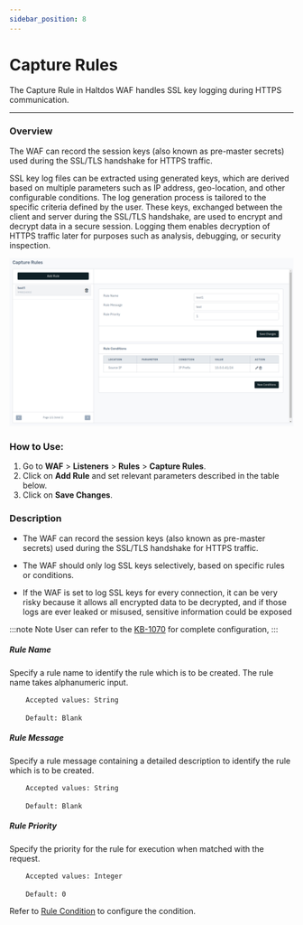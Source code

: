 ```yaml
---
sidebar_position: 8
---
```


# Capture Rules
The Capture Rule in Haltdos WAF handles SSL key logging during HTTPS communication.
  

---

### Overview 
The WAF can record the session keys (also known as pre-master secrets) used during the SSL/TLS handshake for HTTPS traffic.

SSL key log files can be extracted using generated keys, which are derived based on multiple parameters such as IP address, geo-location, and other configurable conditions. The log generation process is tailored to the specific criteria defined by the user. These keys, exchanged between the client and server during the SSL/TLS handshake, are used to encrypt and decrypt data in a secure session. Logging them enables decryption of HTTPS traffic later for purposes such as analysis, debugging, or security inspection.

![capture rules](/img/waf/v8/docs/captureruleconf.png)

### How to Use:
1. Go to **WAF** > **Listeners** > **Rules** > **Capture Rules**.
2. Click on **Add Rule** and set relevant parameters described in the table below.
3. Click on **Save Changes**.

### Description

- The WAF can record the session keys (also known as pre-master secrets) used during the SSL/TLS handshake for HTTPS traffic.

- The WAF should only log SSL keys selectively, based on specific rules or conditions.

- If the WAF is set to log SSL keys for every connection, it can be very risky because it allows all encrypted data to be decrypted, and if those logs are ever leaked or misused, sensitive information could be exposed 

:::note Note
User can refer to the [KB-1070](/kb/waf/kb-1070) for complete configuration,
:::

##### **Rule Name**

Specify a rule name to identify the rule which is to be created. The rule name takes alphanumeric input.

```
    Accepted values: String

    Default: Blank  
```


##### **Rule Message**

Specify a rule message containing a detailed description to identify the rule which is to be created.

```
    Accepted values: String

    Default: Blank  
```


##### **Rule Priority**

Specify the priority for the rule for execution when matched with the request.

```
    Accepted values: Integer

    Default: 0  
```

Refer to [Rule Condition](/enterprise/waf/listener/rules/ruleCond) to configure the condition.
